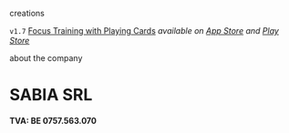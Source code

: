 

creations

`v1.7` [Focus Training with Playing Cards](https://thesabian.github.io/focus-training-app/) _available on [App Store](https://apps.apple.com/be/app/focus-training-w-playing-cards/id1576114679#?platform=iphone) and [Play Store](https://play.google.com/store/apps/details?id=com.focustraining.app)_


about the company

# SABIA SRL

#### TVA: BE 0757.563.070 
